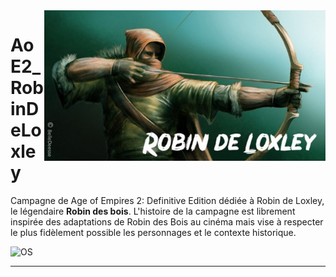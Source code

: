 <img src="thumbnail.jpg" align="right" width="450" />

# AoE2_RobinDeLoxley
Campagne de Age of Empires 2: Definitive Edition dédiée à Robin de Loxley, le légendaire **Robin des bois**. L'histoire de la campagne est librement inspirée des adaptations de Robin des Bois au cinéma mais vise à respecter le plus fidèlement possible les personnages et le contexte historique.

![OS](https://img.shields.io/badge/OS-Windows%2010.1-blue)

---
